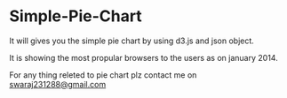 Simple-Pie-Chart
================

It will gives you the simple pie chart by using d3.js and json object.

It is showing the most propular browsers to the users as on january 2014.

For any thing releted to pie chart plz contact me on swaraj231288@gmail.com
